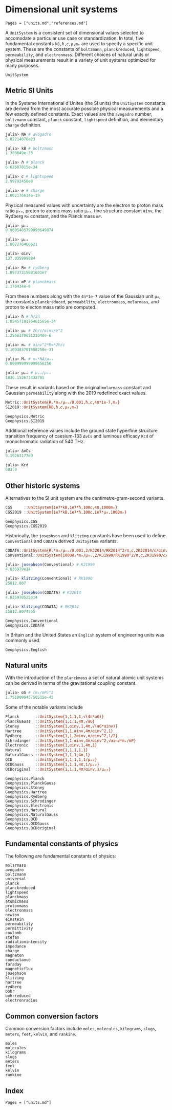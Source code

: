 # Dimensional unit systems

```@contents
Pages = ["units.md","references.md"]
```

A `UnitSystem` is a consistent set of dimensional values selected to accomodate a particular use case or standardization.
In total, five fundamental constants `kB,ħ,𝘤,μ,mₑ` are used to specify a specific unit system.
These are the constants of `boltzmann`, `planckreduced`, `lightspeed`, `permeability`, and `electronmass`.
Different choices of natural units or physical measurements result in a variety of unit systems optimized for many purposes.

```@docs
UnitSystem
```

## Metric SI Units

In the Systeme International d'Unites (the SI units) the `UnitSystem` constants are derived from the most accurate possible physical measurements and a few exactly defined constants.
Exact values are the `avogadro` number, `boltzmann` constant, `planck` constant, `lightspeed` definition, and elementary `charge` definition.

```Julia
julia> NA # avogadro
6.02214076e23

julia> kB # boltzmann
1.380649e-23

julia> 𝘩 # planck
6.62607015e-34

julia> 𝘤 # lightspeed
2.99792458e8

julia> 𝘦 # charge
1.602176634e-19
```

Physical measured values with uncertainty are the electron to proton mass ratio `μₑₐ`, proton to atomic mass ratio `μₚₐ`, fine structure constant `αinv`, the Rydberg `R∞` constant, and the Planck mass `mP`.

```Julia
julia> μₑₐ
0.0005485799090649074

julia> μₚₐ
1.007276466621

julia> αinv
137.035999084

julia> R∞ # rydberg
1.09737315681601e7

julia> mP # planckmass
2.176434e-8
```

From these numbers along with the `4π*1e-7` value of the Gaussian unit `μ₀`, the constants `planckreduced`, `permeability`, `electronmass`, `molarmass`, and proton to electon mass ratio are computed.

```Julia
julia> ħ # 𝘩/2π
1.0545718176461565e-34

julia> μ₀ # 2𝘩/𝘤/αinv/𝘦^2
1.256637062121048e-6

julia> mₑ # αinv^2*R∞*2𝘩/𝘤
9.109383701558256e-31

julia> Mᵤ # mₑ*NA/μₑₐ
0.000999999999656256

julia> μₚₑ # μₚₐ/μₑₐ
1836.152673432705
```

These result in variants based on the original `molarmass` constant and Gaussian `permeability` along with the 2019 redefined exact values.
```Julia
Metric::UnitSystem{Rᵤ*mₑ/μₑᵤ/0.001,ħ,𝘤,4π*1e-7,mₑ}
SI2019::UnitSystem{kB,ħ,𝘤,μ₀,mₑ}
```
```@docs
Geophysics.Metric
Geophysics.SI2019
```

Additional reference values include the ground state hyperfine structure transition frequency of caesium-133 `ΔνCs` and luminous efficacy `Kcd` of monochromatic radiation of 540 THz.

```Julia
julia> ΔνCs
9.19263177e9

julia> Kcd
683.0
```

## Other historic systems

Alternatives to the SI unit system are the centimetre-gram-second variants.
```Julia
CGS     ::UnitSystem{1e7*kB,1e7*ħ,100𝘤,4π,1000mₑ}
CGS2019 ::UnitSystem{1e7*kB,1e7*ħ,100𝘤,1e7*μ₀,1000mₑ}
```
```@docs
Geophysics.CGS
Geophysics.CGS2019
```

Historically, the `josephson` and `klitzing` constants have been used to define `Conventional` and `CODATA` derived `UnitSystem` variants.

```Julia
CODATA::UnitSystem{Rᵤ*mₑ/μₑᵤ/0.001,2/KJ2014/RK2014^2/π,𝘤,2KJ2014/𝘤/αinv,mₑ}()
Conventional::UnitSystem{1000Rᵤ*mₑ/μₑᵤ,2/KJ1990/RK1990^2/π,𝘤,2KJ1990/𝘤/αinv,mₑ}()
```

```Julia
julia> josephson(Conventional) # KJ1990
4.835979e14

julia> klitzing(Conventional) # RK1990
25812.807

julia> josephson(CODATA) # KJ2014
4.835978525e14

julia> klitzing(CODATA) # RK2014
25812.8074555
```

```@docs
Geophysics.Conventional
Geophysics.CODATA
```

In Britain and the United States an `English` system of engineering units was commonly used.

```@docs
Geophysics.English
```

## Natural units

With the introduction of the `planckmass` a set of natural atomic unit systems can be derived in terms of the gravitational coupling constant.

```Julia
julia> αG # (mₑ/mP)^2
1.751809945750515e-45
```

Some of the notable variants include

```Julia
Planck       ::UnitSystem{1,1,1,1,√(4π*αG)}
PlanckGauss  ::UnitSystem{1,1,1,4π,√αG}
Stoney       ::UnitSystem{1,αinv,1,4π,√(αG*αinv)}
Hartree      ::UnitSystem{1,1,αinv,4π/αinv^2,1}
Rydberg      ::UnitSystem{1,1,2αinv,π/αinv^2,1/2}
Schrodinger  ::UnitSystem{1,1,αinv,4π/αinv^2,√αinv*mₑ/mP}
Electronic   ::UnitSystem{1,αinv,1,4π,1}
Natural      ::UnitSystem{1,1,1,1,1}
NaturalGauss ::UnitSystem{1,1,1,4π,1}
QCD          ::UnitSystem{1,1,1,1,1/μₚₑ}
QCDGauss     ::UnitSystem{1,1,1,4π,1/μₚₑ}
QCDoriginal  ::UnitSystem{1,1,1,4π/αinv,1/μₚₑ}
```

```@docs
Geophysics.Planck
Geophysics.PlanckGauss
Geophysics.Stoney
Geophysics.Hartree
Geophysics.Rydberg
Geophysics.Schrodinger
Geophysics.Electronic
Geophysics.Natural
Geophysics.NaturalGauss
Geophysics.QCD
Geophysics.QCDGauss
Geophysics.QCDoriginal
```

## Fundamental constants of physics

The following are fundamental constants of physics:

```@docs
molarmass
avogadro
boltzmann
universal
planck
planckreduced
lightspeed
planckmass
atomicmass
protonmass
electronmass
newton
einstein
permeability
permittivity
coulomb
stefan
radiationintensity
impedance
charge
magneton
conductance
faraday
magneticflux
josephson
klitzing
hartree
rydberg
bohr
bohrreduced
electronradius
```

## Common conversion factors

Common conversion factors include `moles`, `molecules`, `kilograms`, `slugs`, `meters`, `feet`, `kelvin`, and `rankine`.

```@docs
moles
molecules
kilograms
slugs
meters
feet
kelvin
rankine
```

## Index

```@index
Pages = ["units.md"]
```

